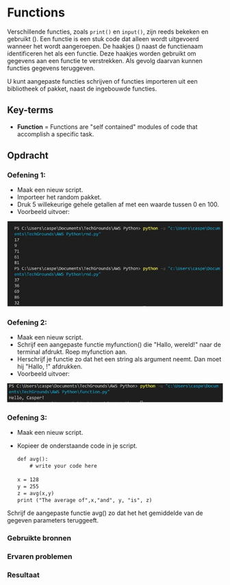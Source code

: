 # Functions
Verschillende functies, zoals ```print()``` en ```input()```, zijn reeds bekeken en gebruikt (). Een functie is een stuk code dat alleen wordt uitgevoerd wanneer het wordt aangeroepen. De haakjes () naast de functienaam identificeren het als een functie. Deze haakjes worden gebruikt om gegevens aan een functie te verstrekken.
Als gevolg daarvan kunnen functies gegevens teruggeven.

U kunt aangepaste functies schrijven of functies importeren uit een bibliotheek of pakket, naast de ingebouwde functies.
## Key-terms

- **Function** = Functions are "self contained" modules of code that accomplish a specific task.

## Opdracht

### Oefening 1:
- Maak een nieuw script.
- Importeer het random pakket.
- Druk 5 willekeurige gehele getallen af met een waarde tussen 0 en 100.
- Voorbeeld uitvoer:

![py-example6](../00_includes/Python/py-example6.JPG)

### Oefening 2:
- Maak een nieuw script.
- Schrijf een aangepaste functie myfunction() die "Hallo, wereld!" naar de terminal afdrukt. Roep myfunction aan.
- Herschrijf je functie zo dat het een string als argument neemt. Dan moet hij "Hallo, <string>!" afdrukken.
- Voorbeeld uitvoer:

![py-example7](../00_includes/Python/py-example7.JPG)

### Oefening 3:
- Maak een nieuw script.
- Kopieer de onderstaande code in je script.

      def avg():
          # write your code here
 
      x = 128
      y = 255
      z = avg(x,y)
      print ("The average of",x,"and", y, "is", z)
Schrijf de aangepaste functie avg() zo dat het het gemiddelde van de gegeven parameters teruggeeft.

### Gebruikte bronnen

### Ervaren problemen

### Resultaat

